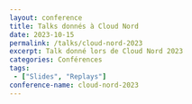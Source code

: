 ```yaml
---
layout: conference
title: Talks donnés à Cloud Nord
date: 2023-10-15
permalink: /talks/cloud-nord-2023
excerpt: Talk donné lors de Cloud Nord 2023
categories: Conférences
tags: 
 - ["Slides", "Replays"]
conference-name: cloud-nord-2023
---
```

